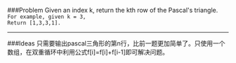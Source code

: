 ###Problem
Given an index k, return the kth row of the Pascal's triangle.  
`For example, given k = 3,`  
`Return [1,3,3,1]. `

---

###Ideas
只需要输出pascal三角形的第n行，比前一题更加简单了。只使用一个数组，在双重循环中利用公式f[i]=f[i]+f[i-1]即可解决问题。
